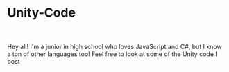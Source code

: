 # Unity-Code


<br><br>Hey all! I'm a junior in high school who loves JavaScript and C#, but I know a ton of other languages too! Feel free to look at some of the Unity code I post
